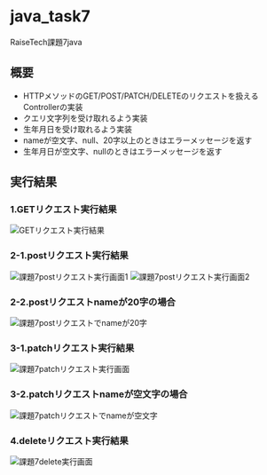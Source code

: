 # java_task7
RaiseTech課題7java

## 概要
 - HTTPメソッドのGET/POST/PATCH/DELETEのリクエストを扱えるControllerの実装
 - クエリ文字列を受け取れるよう実装
 - 生年月日を受け取れるよう実装
 - nameが空文字、null、20字以上のときはエラーメッセージを返す
 - 生年月日が空文字、nullのときはエラーメッセージを返す

## 実行結果

### 1.GETリクエスト実行結果

 ![GETリクエスト実行結果](https://user-images.githubusercontent.com/121958929/224915114-1cd40759-cefe-4ad2-a6c6-1aef5f31019d.jpg)
 
### 2-1.postリクエスト実行結果

 ![課題7postリクエスト実行画面1](https://user-images.githubusercontent.com/121958929/224914544-e963a9d7-dee9-4461-9537-9a4b2f27b78d.jpg)
 ![課題7postリクエスト実行画面2](https://user-images.githubusercontent.com/121958929/224914548-c8e3f65c-3f2b-401a-a25d-9059c1941eac.jpg)
 
### 2-2.postリクエストnameが20字の場合

 ![課題7postリクエストでnameが20字](https://user-images.githubusercontent.com/121958929/224914542-58897281-c660-40f5-85d0-2af156be8c09.jpg)
 
### 3-1.patchリクエスト実行結果

 ![課題7patchリクエスト実行画面](https://user-images.githubusercontent.com/121958929/224914540-6cce1097-c83f-4f8c-b1dc-f16f1efeaa74.jpg)
 
### 3-2.patchリクエストnameが空文字の場合

 ![課題7patchリクエストでnameが空文字](https://user-images.githubusercontent.com/121958929/224914536-7eded37f-6df8-4650-9227-7d095ed1ae9e.jpg)
 
### 4.deleteリクエスト実行結果

 ![課題7delete実行画面](https://user-images.githubusercontent.com/121958929/224914525-f3d1e010-cd39-46d5-9902-df5ad0ce92f3.jpg)




